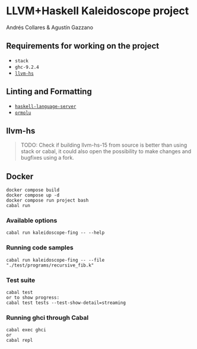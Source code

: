 # LLVM+Haskell Kaleidoscope project

Andrés Collares & Agustín Gazzano

## Requirements for working on the project

- `stack`
- `ghc-9.2.4`
- [`llvm-hs`](https://hackage.haskell.org/package/llvm-hs)

## Linting and Formatting

- [`haskell-language-server`](https://github.com/haskell/haskell-language-server)
- [`ormolu`](https://github.com/tweag/ormolu)

## llvm-hs

> TODO: Check if building llvm-hs-15 from source is better than using stack or cabal, it could also open the possibility to make changes and bugfixes using a fork.

## Docker

```
docker compose build
docker compose up -d
docker compose run project bash
cabal run
```

### Available options

```
cabal run kaleidoscope-fing -- --help
```

### Running code samples

```
cabal run kaleidoscope-fing -- --file "./test/programs/recursive_fib.k"
```

### Test suite

```
cabal test
or to show progress:
cabal test tests --test-show-detail=streaming
```

### Running ghci through Cabal

```
cabal exec ghci
or
cabal repl
```

